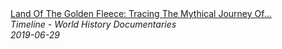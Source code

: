 <!--2024-07-21 00:18:13-->
<div class="yb">
  <a class="nodecor" href="/index.html?istoriya/land_of_the_golden_fleece_tracing_the_mythical_journey_of_jason_the_argonauts">
    <img class="preview" data-videoid="aMjumcnGW3Y" src="https://i.ytimg.com/vi/aMjumcnGW3Y/hqdefault.jpg" align="middle" alt="">
  </a>
  <div class="inlbl text">
    <a class="nodecor" href="/index.html?istoriya/land_of_the_golden_fleece_tracing_the_mythical_journey_of_jason_the_argonauts">Land Of The Golden Fleece: Tracing The Mythical Journey Of...</a><br>
    <i class="smaller2">Timeline - World History Documentaries</i><br>
    <i class="smaller3">2019-06-29</i>
  </div>
</div>
